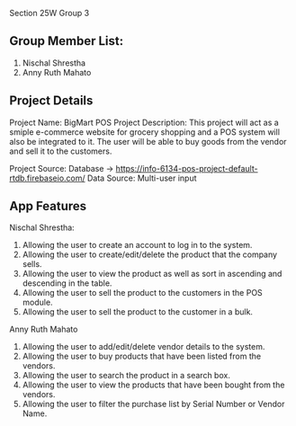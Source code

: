 Section 25W Group 3

## Group Member List:

1. Nischal Shrestha
2. Anny Ruth Mahato

## Project Details

Project Name: BigMart POS
Project Description: This project will act as a smiple e-commerce website for grocery shopping and a POS system will also be integrated to it. The user will be able to buy goods from the vendor and sell it to the customers.

Project Source: Database -> https://info-6134-pos-project-default-rtdb.firebaseio.com/
Data Source: Multi-user input

## App Features

Nischal Shrestha:

1. Allowing the user to create an account to log in to the system.
2. Allowing the user to create/edit/delete the product that the company sells.
3. Allowing the user to view the product as well as sort in ascending and descending in the table.
4. Allowing the user to sell the product to the customers in the POS module.
5. Allowing the user to sell the product to the customer in a bulk.

Anny Ruth Mahato

1. Allowing the user to add/edit/delete vendor details to the system.
2. Allowing the user to buy products that have been listed from the vendors.
3. Allowing the user to search the product in a search box.
4. Allowing the user to view the products that have been bought from the vendors.
5. Allowing the user to filter the purchase list by Serial Number or Vendor Name.